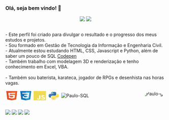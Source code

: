### Olá, seja bem vindo! 👋

<!--
**santospgs/santospgs** is a ✨ _special_ ✨ repository because its `README.md` (this file) appears on your GitHub profile.

Here are some ideas to get you started:

- 🔭 I’m currently working on ...
- 🌱 I’m currently learning ...
- 👯 I’m looking to collaborate on ...
- 🤔 I’m looking for help with ...
- 💬 Ask me about ...
- 📫 How to reach me: ...
- 😄 Pronouns: ...
- ⚡ Fun fact: ...
-->

<div align="center">
  <a href="https://github.com/santospgs"></a>
  <img height="140em" src="https://github-readme-stats.vercel.app/api?username=santospgs&show_icons=true&theme=tokyonight&include_all_commits=true&count_private=true"/>
  <img height="140em" src="https://github-readme-stats.vercel.app/api/top-langs/?username=santospgs&layout=compact&langs_count=7&theme=tokyonight"/>
</div>

##  

<div>
    - Este perfil foi criado para divulgar o resultado e o progresso dos meus estudos e projetos.<br>
    - Sou formado em Gestão de Tecnologia da Informação e Engenharia Civil.<br>
    - Atualmente estou estudando HTML, CSS, Javascript e Python, além de saber um pouco de SQL <a href="https://codepen.io/santospgs">Codepen</a><br>
    - Também trabalho com modelagem 3D e renderização e tenho conhecimento em Excel, VBA. 
  <br>
  <br>
    - Também sou baterista, karateca, jogador de RPGs e desenhista nas horas vagas.
</div>
  
  
<div style="display: inline_block"><br>  
  <img align="center" alt="Paulo-HTML" height="30" width="40" src="https://raw.githubusercontent.com/devicons/devicon/master/icons/html5/html5-original.svg">
  <img align="center" alt="Paulo-CSS" height="30" width="40" src="https://raw.githubusercontent.com/devicons/devicon/master/icons/css3/css3-original.svg">
  <img align="center" alt="Paulo-Js" height="30" width="40" src="https://raw.githubusercontent.com/devicons/devicon/master/icons/javascript/javascript-plain.svg">
  <img align="center" alt="Paulo-Python" height="30" width="40" src="https://raw.githubusercontent.com/devicons/devicon/master/icons/python/python-original.svg">
  <img align="center" alt="Paulo-SQL" height="30" width="40" src="https://cdn.jsdelivr.net/gh/devicons/devicon/icons/mysql/mysql-plain.svg" />                  
  <img align="right" alt="Paulo-gif" height="150" style="border-radius:50px;" src="https://media.tenor.com/images/a98ef658ab311685ed6e9c5e498f5d77/tenor.gif">
</div>
  
  ##
  <div>
  <a href="https://www.instagram.com/pg.santos/" target="_blank"><img src="https://img.shields.io/badge/-Instagram-%23E4405F?style=for-the-badge&logo=instagram&logoColor=white" target="_blank"></a>
  <a href="https://www.linkedin.com/in/paulogsantos/" target="_blank"><img src="https://img.shields.io/badge/-LinkedIn-%230077B5?style=for-the-badge&logo=linkedin&logoColor=white" target="_blank"></a> 
   <a href="https://twitter.com/santos_pgs" target="_blank"><img src="https://img.shields.io/badge/Twitter-1DA1F2?style=for-the-badge&logo=twitter&logoColor=white" target="_blank"></a>
  <a href="https://discord.com/users/734937558558965812" target="_blank"><img src="https://img.shields.io/badge/Discord-7289DA?style=for-the-badge&logo=discord&logoColor=white" target="_blank"></a>
 
  
  
  <!--[Snake animation](https://github.com/rafaballerini/santospgs/blob/output/github-contribution-grid-snake.svg)-->
 
</div>
  
  
